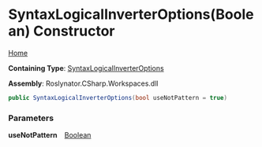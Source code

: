 # SyntaxLogicalInverterOptions\(Boolean\) Constructor

[Home](../../../../README.md)

**Containing Type**: [SyntaxLogicalInverterOptions](../README.md)

**Assembly**: Roslynator\.CSharp\.Workspaces\.dll

```csharp
public SyntaxLogicalInverterOptions(bool useNotPattern = true)
```

### Parameters

**useNotPattern** &ensp; [Boolean](https://docs.microsoft.com/en-us/dotnet/api/system.boolean)